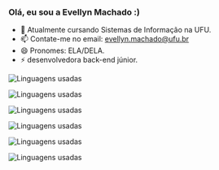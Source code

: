 ### Olá, eu sou a Evellyn Machado :)


- 🌱 Atualmente cursando Sistemas de Informação na UFU.
- 📫 Contate-me no email: evellyn.machado@ufu.br
- 😄 Pronomes: ELA/DELA.
- ⚡ desenvolvedora back-end júnior.



![Linguagens usadas](https://github-readme-stats.vercel.app/api/top-langs/?username=EveMachado&layout=pie&theme=radical)


![Linguagens usadas](https://github-readme-stats.vercel.app/api/top-langs/?username=EveMachado&layout=pie&theme=gruvbox)

![Linguagens usadas](https://github-readme-stats.vercel.app/api/top-langs/?username=EveMachado&layout=pie&theme=pastel)

![Linguagens usadas](https://github-readme-stats.vercel.app/api/top-langs/?username=EveMachado&layout=pie&theme=minimal)

![Linguagens usadas](https://github-readme-stats.vercel.app/api/top-langs/?username=EveMachado&layout=pie&theme=light)

![Linguagens usadas](https://github-readme-stats.vercel.app/api/top-langs/?username=EveMachado&layout=pie&theme=dracula)




